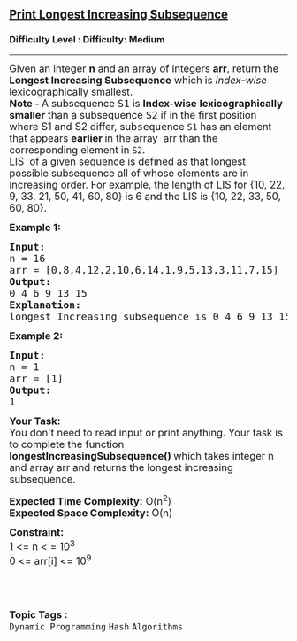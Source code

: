 <h2><a href="https://www.geeksforgeeks.org/problems/printing-longest-increasing-subsequence/1?page=7&difficulty=Medium&status=unsolved&sortBy=submissions">Print Longest Increasing Subsequence</a></h2><h3>Difficulty Level : Difficulty: Medium</h3><hr><div class="problems_problem_content__Xm_eO"><p><span style="font-size: 18px;">Given an integer <strong>n</strong> and an array of integers <strong>arr</strong>, return the <strong>Longest Increasing Subsequence</strong> which is <em>Index-wise</em> lexicographically smallest.<br><strong>Note -&nbsp;</strong>A subsequence&nbsp;<span style="font-family: monospace;">S1</span>&nbsp;is&nbsp;<strong>Index-wise</strong>&nbsp;<strong>lexicographically smaller</strong>&nbsp;than a subsequence&nbsp;<span style="font-family: monospace;">S2</span>&nbsp;if in the first position where S1 and S2 differ, sub<span style="font-family: 'andale mono', monospace;">seque</span>nce&nbsp;<code>S1</code>&nbsp;has an element that appears&nbsp;<strong>earlier </strong>in the array&nbsp; arr than the corresponding element in&nbsp;<code>S2</code>.<br>LIS&nbsp; of a given sequence is defined as that longest possible subsequence all of whose elements are in increasing order. For example, the length of LIS for {10, 22, 9, 33, 21, 50, 41, 60, 80} is 6 and the LIS is {10, 22, 33, 50, 60, 80}.&nbsp;</span></p>
<p><strong><span style="font-size: 18px;">Example 1:</span></strong></p>
<pre><span style="font-size: 18px;"><strong>Input:</strong>
n = 16
arr = [0,8,4,12,2,10,6,14,1,9,5,13,3,11,7,15]
<strong>Output:</strong>
0 4 6 9 13 15 
<strong>Explanation:</strong>
longest Increasing subsequence is 0 4 6 9 13 15  and the length of the longest increasing subsequence is 6.</span></pre>
<p><strong><span style="font-size: 18px;">Example 2:</span></strong></p>
<pre><strong><span style="font-size: 18px;">Input:</span></strong>
<span style="font-size: 18px;">n = 1
arr = [1]
<strong>Output:</strong>
1</span></pre>
<p><span style="font-size: 18px;"><strong>Your Task:</strong><br>You don't need to read input or print anything. Your task is to complete the function <strong>longestIncreasingSubsequence()&nbsp;</strong>which takes integer n and array arr&nbsp;and returns the longest increasing subsequence.</span></p>
<p><span style="font-size: 18px;"><strong>Expected Time Complexity:</strong> O(n<sup>2</sup>)<br><strong>Expected Space Complexity:</strong> O(n)</span></p>
<p><strong><span style="font-size: 18px;">Constraint:</span></strong><br><span style="font-size: 18px;">1 &lt;= n &lt; = 10<sup>3</sup><br>0 &lt;= arr[i] &lt;= 10<sup>9</sup></span></p>
<p>&nbsp;</p></div><br><p><span style=font-size:18px><strong>Topic Tags : </strong><br><code>Dynamic Programming</code>&nbsp;<code>Hash</code>&nbsp;<code>Algorithms</code>&nbsp;